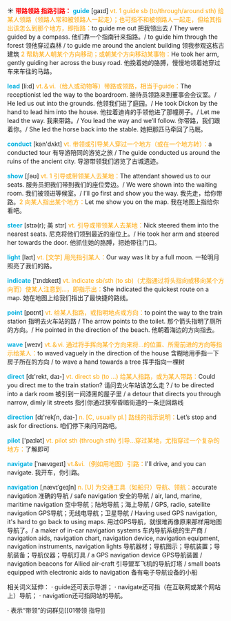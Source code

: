 ☀ <font color="red">**带路领路 指路引路：**</font>
<font color="sky blue">**guide**</font> [ɡaɪd] 
<font color="orange">vt. 1 guide sb (to/through/around sth) 给某人领路（领路人常和被领路人一起走）；也可指不和被领路人一起走，但给其指出该怎么到那个地方，即指路：</font>to guide me out 把我领出去 / They were guided by a compass. 他们靠一个指南针来指路。/ to guide him through the forest 领他穿过森林 / to guide me around the ancient building 领我参观这栋古建筑 <font color="orange">2 帮助某人朝某个方向移动；或朝某个方向移动某事物：</font>He took her arm, gently guiding her across the busy road. 他挽着她的胳膊，慢慢地领着她穿过车来车往的马路。

<font color="sky blue">**lead**</font> [li:d] 
<font color="orange">vt.＆vi.（给人或动物等）带路或领路，相当于guide：</font>The receptionist led the way to the boardroom. 接待员领路来到董事会会议室。/ He led us out into the grounds. 他领我们进了庭园。/ He took Dickon by the hand to lead him into the house. 他拉着迪肯的手领他进了那幢房子。/ Let me lead the way. 我来带路。/ You lead the way and we’ll follow. 你带路，我们跟着你。/ She led the horse back into the stable. 她把那匹马牵回了马厩。

<font color="sky blue">**conduct**</font> [kən'dʌkt] 
<font color="orange">vt. 带领或引导某人穿过一个地方（或在一个地方转）：</font>a conducted tour 有导游陪同的游览之旅 / The guide conducted us around the ruins of the ancient city. 导游带领我们游览了古城遗迹。

<font color="sky blue">**show**</font> [ʃəʊ] 
<font color="orange">vt. 1 引导或带领某人去某地：</font>The attendant showed us to our seats. 服务员把我们带到我们的座位旁边。/ We were shown into the waiting room. 我们被领进等候室。/ I’ll go first and show you the way. 我先走，给你带路。<font color="orange">2 向某人指出某个地方：</font>Let me show you on the map. 我在地图上指给你看吧。
           
<font color="sky blue">**steer**</font> [stɪə(r); 美 stɪr]
<font color="orange">vt. 引导或带领某人去某地：</font>Nick steered them into the nearest seats. 尼克将他们领到最近的座位上。/ He took her arm and steered her towards the door. 他抓住她的胳膊，把她带往门口。

<font color="sky blue">**light**</font> [laɪt] 
<font color="orange">vt. [文学] 用光指引某人：</font>Our way was lit by a full moon. 一轮明月照亮了我们的路。

<font color="sky blue">**indicate**</font> ['ɪndɪkeɪt] 
<font color="orange">vt. indicate sb/sth (to sb)（尤指通过将头指向或移向某个方向而）使某人注意到…，即指示出：</font>She indicated the quickest route on a map. 她在地图上给我们指出了最快捷的路线。

<font color="sky blue">**point**</font> [pɒɪnt] 
<font color="orange">vt. 给某人指路，或指明地点或方向：</font>to point the way to the train station 指明去火车站的路 / The arrow points to the toilet. 那个箭头指明了厕所的方向。/ He pointed in the direction of the beach. 他朝着海边的方向指去。

<font color="sky blue">**wave**</font> [weɪv] 
<font color="orange">vt.＆vi. 通过将手挥向某个方向来将…的位置、所需前进的方向等指示给某人：</font>to waved vaguely in the direction of the house 含糊地用手指一下房子所在的方向 / to wave a hand towards a tree 挥手指向一棵树

<font color="sky blue">**direct**</font> [dɪ'rekt, daɪ-] 
<font color="orange">vt. direct sb (to ...) 给某人指路，或为某人带路：</font>Could you direct me to the train station? 请问去火车站该怎么走？/ to be directed into a dark room 被引到一间漆黑的屋子里 / a detour that directs you through narrow, dimly lit streets 指引你通过狭窄昏暗街道的一条迂回路线

<font color="sky blue">**direction**</font> [dɪ'rekʃn, daɪ-] 
<font color="orange">n. [C, usually pl.] 路线的指示说明：</font>Let’s stop and ask for directions. 咱们停下来问问路吧。

<font color="sky blue">**pilot**</font> ['paɪlət] 
<font color="orange">vt. pilot sth (through sth) 引导…穿过某地，尤指穿过一个复杂的地方：</font>了解即可

<font color="sky blue">**navigate**</font> [ˈnævɪgeɪt]
<font color="orange">vt.&vi.（例如用地图）引路：</font>I'll drive, and you can navigate. 我开车，你引路。
           
<font color="sky blue">**navigation**</font> [ˌnævɪˈgeɪʃn]
<font color="orange">n. [U] 为交通工具（如船只）导航、领航：</font>accurate navigation 准确的导航 / safe navigation 安全的导航 / air, land, marine, maritime navigation 空中导航；陆地导航；海上导航 / GPS, radio, satellite navigation GPS导航；无线电导航；卫星导航 / Having used GPS navigation, it's hard to go back to using maps. 用过GPS导航，就很难再像原来那样用地图导航了。/ a maker of in-car navigation systems 车内导航系统的生产商 / navigation aids, navigation chart, navigation device, navigation equipment, navigation instruments, navigation lights 导航器材；导航图示；导航装置；导航装备；导航仪器；导航灯具 / a GPS navigation device GPS导航装置 / navigation beacons for Allied air-craft 引导盟军飞机的导航灯塔 / small boats equipped with electronic aids to navigation 备有电子导航设备的小船

相关词义延伸：
· guide还可表示导游；
· navigate还可指（在互联网或某个网站上）导航；
· navigation还可指网站的导航。

· 表示“带领”的词群见[[01带领 指导]]
